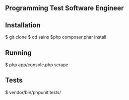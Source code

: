 ## Programming Test Software Engineer

## Installation
$ git clone 
$ cd sains
$php composer.phar install

## Running

$ php app/console.php scrape

## Tests
$ vendor/bin/phpunit  tests/

